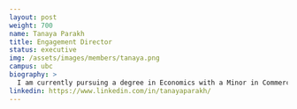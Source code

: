 ```yaml
---
layout: post
weight: 700
name: Tanaya Parakh
title: Engagement Director
status: executive
img: /assets/images/members/tanaya.png
campus: ubc
biography: >
  I am currently pursuing a degree in Economics with a Minor in Commerce at the University of British Columbia. Throughout my academic journey, I have been driven by a deep passion for unraveling the intricacies of economic theory and its practical implications in the real world. I am actively involved in initiatives aimed at fostering inclusivity across various spheres of society. I am particularly passionate about entrepreneurship and exploring innovative solutions to societal challenges. In my free time, I enjoy creating art, running, hiking, and swimming.
linkedin: https://www.linkedin.com/in/tanayaparakh/
---
```

